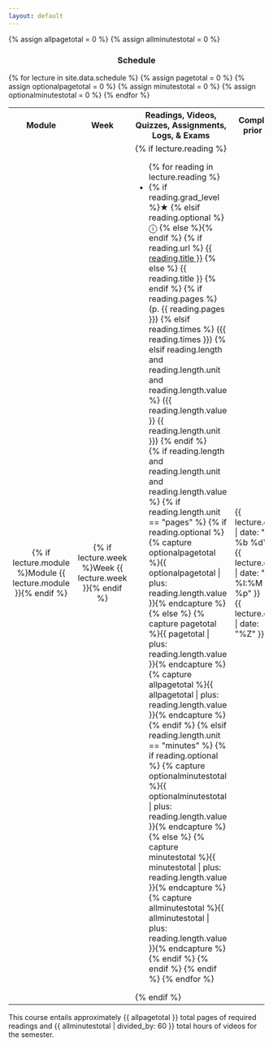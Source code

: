 ```yaml
---
layout: default
---
```


{% assign allpagetotal = 0 %}
{% assign allminutestotal = 0 %}

<!--<p>&#x24d8;=recommended supplemental</p>-->

<h3 style="text-align: center">Schedule</h3>

<table class="table table-striped"> 
  <tbody>
    <tr>
      <th class="col-xs-1" style="text-align: center">Module</th>
      <th class="col-xs-1" style="text-align: center">Week</th>
      <!--<th class="col-xs-1">Topic</th>-->
      <th class="col-xs-5">Readings, Videos, Quizzes, Assignments, Logs, & Exams</th>
      <th class="col-xs-3">Complete prior to</th>
      <th class="col-xs-2">Totals (approximate)</th>
    </tr>
    {% for lecture in site.data.schedule %}
        {% assign pagetotal = 0 %}
        {% assign optionalpagetotal = 0 %}
        {% assign minutestotal = 0 %}
        {% assign optionalminutestotal = 0 %}
    <tr>
      <td style="text-align: center">{% if lecture.module %}Module {{ lecture.module }}{% endif %}</td>
      <td style="text-align: center">{% if lecture.week %}Week {{ lecture.week }}{% endif %}</td>
      <!--
      <td>
        {% if lecture.slides %}<a href="{{ lecture.slides }}">{{ lecture.title }}</a>
        {% elsif lecture.title %}{{ lecture.title }}{% endif %}
      </td>
      -->
      <td>
        {% if lecture.reading %}
          <ul>
          {% for reading in lecture.reading %}
            <li>
            {% if reading.grad_level %}&#x2605;
            {% elsif reading.optional %}&#x24d8;
            {% else %}{% endif %}
            {% if reading.url %}
            <a href="{{ reading.url }}">{{ reading.title }}</a>
            {% else %}
            {{ reading.title }} 
            {% endif %}
            {% if reading.pages %}
            (p.&nbsp;{{ reading.pages }})
            {% elsif reading.times %}
            ({{ reading.times }})
            {% elsif reading.length and reading.length.unit and reading.length.value %}
            ({{ reading.length.value }} {{ reading.length.unit }})
            {% endif %}
            </li>
            {% if reading.length and reading.length.unit and reading.length.value %}
                {% if reading.length.unit == "pages" %}
                    {% if reading.optional %}
                        {% capture optionalpagetotal %}{{ optionalpagetotal | plus: reading.length.value }}{% endcapture %}
                    {% else %}
                        {% capture pagetotal %}{{ pagetotal | plus: reading.length.value }}{% endcapture %}
                        {% capture allpagetotal %}{{ allpagetotal | plus: reading.length.value }}{% endcapture %}
                    {% endif %}
                {% elsif reading.length.unit == "minutes" %}
                    {% if reading.optional %}
                        {% capture optionalminutestotal %}{{ optionalminutestotal | plus: reading.length.value }}{% endcapture %}
                    {% else %}
                        {% capture minutestotal %}{{ minutestotal | plus: reading.length.value }}{% endcapture %}
                        {% capture allminutestotal %}{{ allminutestotal | plus: reading.length.value }}{% endcapture %}
                    {% endif %}                
                {% endif %}
            {% endif %}
          {% endfor %}
          </ul>
        {% endif %}
      </td>
      <td>{{ lecture.date | date: "%a %b %d" }}<br/>{{ lecture.date | date: " %I:%M %p" }}<br/>{{ lecture.date | date: "%Z" }}</td>
      <td>
          <!--<ul class="fa-ul">-->
			  {% if pagetotal != 0 %}
			      <p>📖 {{ pagetotal }} pages</p>
			  {% endif %}
			  {% if minutestotal != 0 %}
			      <p>📺 {{ minutestotal }} minutes</p>
			  {% endif %}
			  {% if optionalpagetotal != 0 %}
			      <p>ℹ️ 📖 {{ optionalpagetotal }} pages</p>
			  {% endif %}
			  {% if optionalminutestotal != 0 %}
			      <p>ℹ️ 📺 {{ optionalminutestotal }} minutes</p>
			  {% endif %}
          <!--</ul>      -->
      </td>
    </tr>
    {% endfor %}

  </tbody>
</table>

<p>This course entails approximately {{ allpagetotal }} total pages of required readings and {{ allminutestotal | divided_by: 60 }} total hours of videos for the semester.</p>
